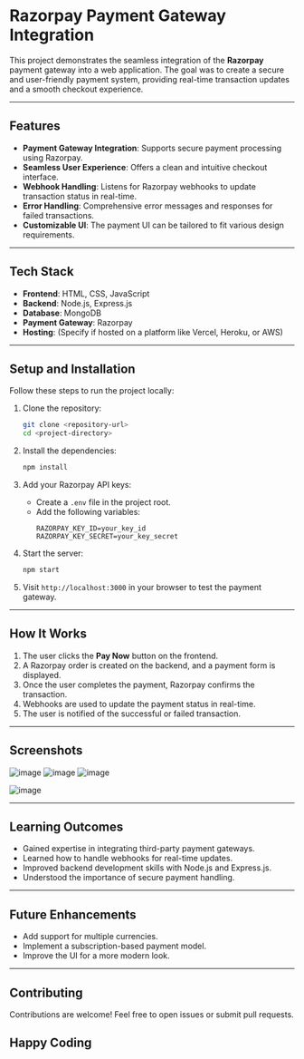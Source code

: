 # **Razorpay Payment Gateway Integration**

This project demonstrates the seamless integration of the **Razorpay** payment gateway into a web application. The goal was to create a secure and user-friendly payment system, providing real-time transaction updates and a smooth checkout experience.

---

## **Features**

- **Payment Gateway Integration**: Supports secure payment processing using Razorpay.
- **Seamless User Experience**: Offers a clean and intuitive checkout interface.
- **Webhook Handling**: Listens for Razorpay webhooks to update transaction status in real-time.
- **Error Handling**: Comprehensive error messages and responses for failed transactions.
- **Customizable UI**: The payment UI can be tailored to fit various design requirements.

---

## **Tech Stack**

- **Frontend**: HTML, CSS, JavaScript
- **Backend**: Node.js, Express.js
- **Database**: MongoDB
- **Payment Gateway**: Razorpay
- **Hosting**: (Specify if hosted on a platform like Vercel, Heroku, or AWS)

---

## **Setup and Installation**

Follow these steps to run the project locally:

1. Clone the repository:
   ```bash
   git clone <repository-url>
   cd <project-directory>
   ```

2. Install the dependencies:
   ```bash
   npm install
   ```

3. Add your Razorpay API keys:
   - Create a `.env` file in the project root.
   - Add the following variables:
     ```env
     RAZORPAY_KEY_ID=your_key_id
     RAZORPAY_KEY_SECRET=your_key_secret
     ```

4. Start the server:
   ```bash
   npm start
   ```

5. Visit `http://localhost:3000` in your browser to test the payment gateway.

---

## **How It Works**

1. The user clicks the **Pay Now** button on the frontend.
2. A Razorpay order is created on the backend, and a payment form is displayed.
3. Once the user completes the payment, Razorpay confirms the transaction.
4. Webhooks are used to update the payment status in real-time.
5. The user is notified of the successful or failed transaction.

---

## **Screenshots**
![image](https://github.com/user-attachments/assets/1d0be336-2feb-4c97-8c34-5312f69eeb0f)
![image](https://github.com/user-attachments/assets/210a14c2-13d8-48ca-9cee-acfb5c79b209)
![image](https://github.com/user-attachments/assets/0b415b32-21bd-4aac-b376-68f36501efc3)


![image](https://github.com/user-attachments/assets/9ec98973-70a8-403d-b5a1-fd6004258353)


---

## **Learning Outcomes**

- Gained expertise in integrating third-party payment gateways.
- Learned how to handle webhooks for real-time updates.
- Improved backend development skills with Node.js and Express.js.
- Understood the importance of secure payment handling.

---

## **Future Enhancements**

- Add support for multiple currencies.
- Implement a subscription-based payment model.
- Improve the UI for a more modern look.

---

## **Contributing**

Contributions are welcome! Feel free to open issues or submit pull requests.

Happy Coding 
---
